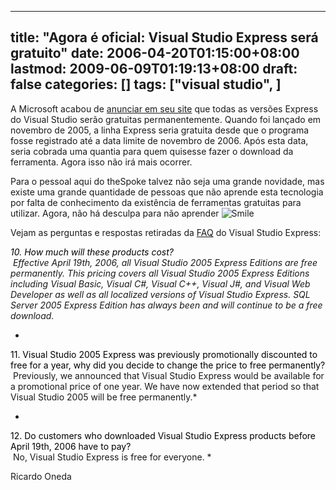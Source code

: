 
---
title: "Agora é oficial: Visual Studio Express será gratuito"
date: 2006-04-20T01:15:00+08:00
lastmod: 2009-06-09T01:19:13+08:00
draft: false
categories: []
tags: ["visual studio", ]
---


A Microsoft acabou de [anunciar em seu site](http://www.microsoft.com/presspass/press/2006/apr06/04-19VSExpressFreePR.mspx) que todas as versões Express do Visual Studio serão gratuitas permanentemente. Quando foi lançado em novembro de 2005, a linha Express seria gratuita desde que o programa fosse registrado até a data limite de novembro de 2006. Após esta data, seria cobrada uma quantia para quem quisesse fazer o download da ferramenta. Agora isso não irá mais ocorrer.

Para o pessoal aqui do theSpoke talvez não seja uma grande novidade, mas existe uma grande quantidade de pessoas que não aprende esta tecnologia por falta de conhecimento da existência de ferramentas gratuitas para utilizar. Agora, não há desculpa para não aprender ![Smile](http://localhost/blog/editors/tiny_mce3/plugins/emotions/img/smiley-smile.gif "Smile")

Vejam as perguntas e respostas retiradas da [FAQ](http://www.microsoft.com/express/support/faq/) do Visual Studio Express:

*<span style="color: #000000;">10. How much will these products cost?</span>   
 Effective April 19th, 2006, all Visual Studio 2005 Express Editions are free permanently. This pricing covers all Visual Studio 2005 Express Editions including Visual Basic, Visual C#, Visual C++, Visual J#, and Visual Web Developer as well as all localized versions of Visual Studio Express. SQL Server 2005 Express Edition has always been and will continue to be a free download.*

*  
<span style="color: #000000;">11. Visual Studio 2005 Express was previously promotionally discounted to free for a year, why did you decide to change the price to free permanently?</span>   
 Previously, we announced that Visual Studio Express would be available for a promotional price of one year. We have now extended that period so that Visual Studio 2005 will be free permanently.*

*  
<span style="color: #000000;">12. Do customers who downloaded Visual Studio Express products before April 19th, 2006 have to pay?</span>    
 No, Visual Studio Express is free for everyone. *

Ricardo Oneda

